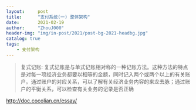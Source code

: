 ```yaml
---
layout:     post
title:      "支付系统(一) 整体架构"
date:       2021-02-19
author:     "ZhouJ000"
header-img: "img/in-post/2021/post-bg-2021-headbg.jpg"
catalog: true
tags:
    - 支付架构
--- 
```


















> 复式记账: 复式记账是与单式记账相对称的一种记账方法。这种方法的特点是对每一项经济业务都要以相等的金额，同时记入两个或两个以上的有关账户。通过账户的对应关系，可以了解有关经济业务内容的来龙去脉；通过账户的平衡关系，可以检查有关业务的记录是否正确










http://doc.cocolian.cn/essay/



